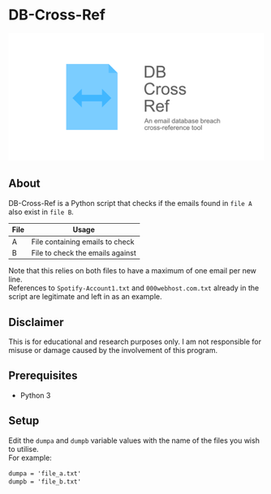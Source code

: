 # DB-Cross-Ref

<img src="banner.png" alt="Banner with logo">

## About

DB-Cross-Ref is a Python script that checks if the emails found in `file A` also exist in `file B`.

| File | Usage                            |
| ---- | -------------------------------- |
| A    | File containing emails to check  |
| B    | File to check the emails against |

Note that this relies on both files to have a maximum of one email per new line.
<br>
References to `Spotify-Account1.txt` and `000webhost.com.txt` already in the script are legitimate and left in as an example.

## Disclaimer

This is for educational and research purposes only. I am not responsible for misuse or damage caused by the involvement of this program. 

## Prerequisites

- Python 3

## Setup

Edit the `dumpa` and `dumpb` variable values with the name of the files you wish to utilise.
<br>
For example:
<br>
```
dumpa = 'file_a.txt'
dumpb = 'file_b.txt'
```
